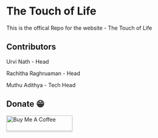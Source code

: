 The Touch of Life
====================
This is the offical Repo for the website - The Touch of Life

## Contributors
Urvi Nath - Head

Rachitha Raghruaman - Head

Muthu Adithya - Tech Head


## Donate :grin:
<a href="https://www.buymeacoffee.com/muthuadithya" target="_blank"><img src="https://www.buymeacoffee.com/assets/img/custom_images/orange_img.png" alt="Buy Me A Coffee" style="height: 41px !important;width: 174px !important;box-shadow: 0px 3px 2px 0px rgba(190, 190, 190, 0.5) !important;-webkit-box-shadow: 0px 3px 2px 0px rgba(190, 190, 190, 0.5) !important;" ></a>

